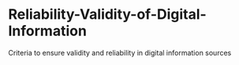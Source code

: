 # Reliability-Validity-of-Digital-Information
Criteria to ensure validity and reliability in digital information sources
